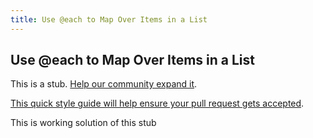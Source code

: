 ```yaml
---
title: Use @each to Map Over Items in a List
---
```

## Use @each to Map Over Items in a List

This is a stub. <a href='https://github.com/freecodecamp/guides/tree/master/src/pages/certifications/front-end-libraries/sass/use-each-to-map-over-items-in-a-list/index.md' target='_blank' rel='nofollow'>Help our community expand it</a>.

<a href='https://github.com/freecodecamp/guides/blob/master/README.md' target='_blank' rel='nofollow'>This quick style guide will help ensure your pull request gets accepted</a>.

<!-- The article goes here, in GitHub-flavored Markdown. Feel free to add YouTube videos, images, and CodePen/JSBin embeds  -->
This is working solution of this stub
<style type='text/sass'>
 @each $color-bg in blue, black, red {
 .#{$color-bg}-background-color{background-color:$color-bg;}
 } 
.blue-bg{
background-color:blue;
} 
.black-bg{
background-color:black;
} 
.red-bg{
background-color:red;
}  
  
  div {
    height: 200px;
    width: 200px;
  }
</style>

<div class="blue-bg"></div>
<div class="black-bg"></div>
<div class="red-bg"></div>
